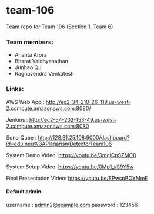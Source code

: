 # team-106
Team repo for Team 106 (Section 1, Team 6)

### Team members:

- Ananta Arora
- Bharat Vaidhyanathan
- Junhao Qu
- Raghavendra Venkatesh

### Links:

AWS Web App : http://ec2-34-210-26-119.us-west-2.compute.amazonaws.com:8080/

Jenkins : http://ec2-54-202-153-49.us-west-2.compute.amazonaws.com:8080

SonarQube : http://128.31.25.108:9000/dashboard?id=edu.neu%3APlagarismDetectorTeam106

System Demo Video: https://youtu.be/3mqlCnSZMO8

System Setup Video: https://youtu.be/0Mp1_vS9Y5w

Final Presentation Video: https://youtu.be/EPwspBOYMmE

#### Default admin:
username : admin2@example.com
password : 123456


